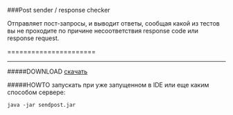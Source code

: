 ###Post sender / response checker

Отправляет пост-запросы, и выводит ответы, сообщая какой из тестов вы не проходите по причине несоответствия response code или response request.


======================
***
#####DOWNLOAD
[скачать](https://github.com/hyberjava/sendpost/blob/master/sendpost.jar)

#####HOWTO
запускать при уже запущенном в IDE или еще каким способом сервере:

```
java -jar sendpost.jar
```
